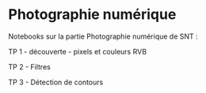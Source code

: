 # Photographie numérique

Notebooks sur la partie Photographie numérique de SNT :

TP 1 - découverte - pixels et couleurs RVB   

TP 2 - Filtres  

TP 3 - Détection de contours  
